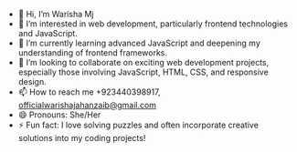 - 👋 Hi, I’m Warisha Mj
- 👀 I’m interested in web development, particularly frontend technologies and JavaScript.
- 🌱 I’m currently learning advanced JavaScript and deepening my understanding of frontend frameworks.
- 💞️ I’m looking to collaborate on exciting web development projects, especially those involving JavaScript, HTML, CSS, and responsive design.
- 📫 How to reach me +923440398917, officialwarishajahanzaib@gmail.com
- 😄 Pronouns: She/Her
- ⚡ Fun fact: I love solving puzzles and often incorporate creative solutions into my coding projects!

<!---
warisha-jahan/warisha-jahan is a ✨ special ✨ repository because its `README.md` (this file) appears on your GitHub profile.
You can click the Preview link to take a look at your changes.
--->
